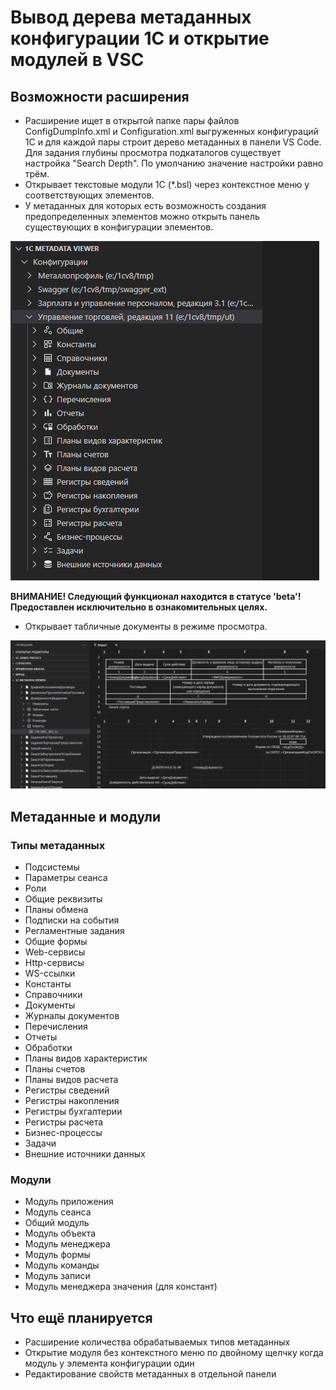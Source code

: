 # Вывод дерева метаданных конфигурации 1С и открытие модулей в VSC

## Возможности расширения

* Расширение ищет в открытой папке пары файлов ConfigDumpInfo.xml и Configuration.xml выгруженных конфигураций 1С и для каждой пары строит дерево метаданных в панели VS Code. Для задания глубины просмотра подкаталогов существует настройка "Search Depth". По умолчанию значение настройки равно трём.
* Открывает текстовые модули 1С (*.bsl) через контекстное меню у соответствующих элементов.
* У метаданных для которых есть возможность создания предопределенных элементов можно открыть панель существующих в конфигурации элементов.

![Скриншот дерева метаданных](/resources/screenshot_0.png)

**ВНИМАНИЕ! Следующий функционал находится в статусе 'beta'! Предоставлен исключительно в ознакомительных целях.**

* Открывает табличные документы в режиме просмотра.

![Скриншот табличного документа](/resources/screenshot_1.png)

## Метаданные и модули

### Типы метаданных

* Подсистемы
* Параметры сеанса
* Роли
* Общие реквизиты
* Планы обмена
* Подписки на события
* Регламентные задания
* Общие формы
* Web-сервисы
* Http-сервисы
* WS-ссылки
* Константы
* Справочники
* Документы
* Журналы документов
* Перечисления
* Отчеты
* Обработки
* Планы видов характеристик
* Планы счетов
* Планы видов расчета
* Регистры сведений
* Регистры накопления
* Регистры бухгалтерии
* Регистры расчета
* Бизнес-процессы
* Задачи
* Внешние источники данных

### Модули

* Модуль приложения
* Модуль сеанса
* Общий модуль
* Модуль объекта
* Модуль менеджера
* Модуль формы
* Модуль команды
* Модуль записи
* Модуль менеджера значения (для констант)

## Что ещё планируется

* Расширение количества обрабатываемых типов метаданных
* Открытие модуля без контекстного меню по двойному щелчку когда модуль у элемента конфигурации один
* Редактирование свойств метаданных в отдельной панели
